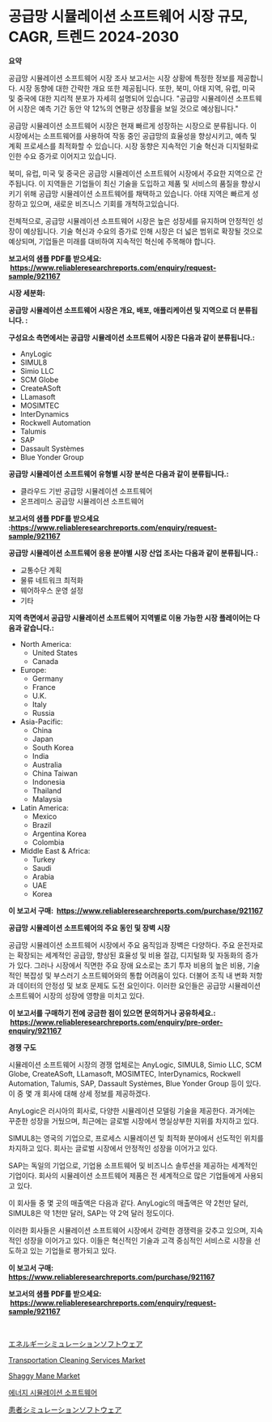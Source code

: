 <p><h1>공급망 시뮬레이션 소프트웨어 시장 규모, CAGR, 트렌드 2024-2030</h1></p><p><strong>요약</strong></p>
<p><p>공급망 시뮬레이션 소프트웨어 시장 조사 보고서는 시장 상황에 특정한 정보를 제공합니다. 시장 동향에 대한 간략한 개요 또한 제공됩니다. 또한, 북미, 아태 지역, 유럽, 미국 및 중국에 대한 지리적 분포가 자세히 설명되어 있습니다. "공급망 시뮬레이션 소프트웨어 시장은 예측 기간 동안 약 12%의 연평균 성장률을 보일 것으로 예상됩니다."</p><p>공급망 시뮬레이션 소프트웨어 시장은 현재 빠르게 성장하는 시장으로 분류됩니다. 이 시장에서는 소프트웨어를 사용하여 작동 중인 공급망의 효율성을 향상시키고, 예측 및 계획 프로세스를 최적화할 수 있습니다. 시장 동향은 지속적인 기술 혁신과 디지털화로 인한 수요 증가로 이어지고 있습니다.</p><p>북미, 유럽, 미국 및 중국은 공급망 시뮬레이션 소프트웨어 시장에서 주요한 지역으로 간주됩니다. 이 지역들은 기업들이 최신 기술을 도입하고 제품 및 서비스의 품질을 향상시키기 위해 공급망 시뮬레이션 소프트웨어를 채택하고 있습니다. 아태 지역은 빠르게 성장하고 있으며, 새로운 비즈니스 기회를 개척하고있습니다.</p><p>전체적으로, 공급망 시뮬레이션 소프트웨어 시장은 높은 성장세를 유지하며 안정적인 성장이 예상됩니다. 기술 혁신과 수요의 증가로 인해 시장은 더 넓은 범위로 확장될 것으로 예상되며, 기업들은 미래를 대비하여 지속적인 혁신에 주목해야 합니다.</p></p>
<p><strong>보고서의 샘플 PDF를 받으세요: &nbsp;<a href="https://www.reliableresearchreports.com/enquiry/request-sample/921167">https://www.reliableresearchreports.com/enquiry/request-sample/921167</a></strong></p>
<p><strong>시장 세분화:</strong></p>
<p><strong> 공급망 시뮬레이션 소프트웨어 시장은 개요, 배포, 애플리케이션 및 지역으로 더 분류됩니다. :</strong></p>
<p><strong>구성요소 측면에서는 공급망 시뮬레이션 소프트웨어 시장은 다음과 같이 분류됩니다.:</strong></p>
<p><ul><li>AnyLogic</li><li>SIMUL8</li><li>Simio LLC</li><li>SCM Globe</li><li>CreateASoft</li><li>LLamasoft</li><li>MOSIMTEC</li><li>InterDynamics</li><li>Rockwell Automation</li><li>Talumis</li><li>SAP</li><li>Dassault Systèmes</li><li>Blue Yonder Group</li></ul></p>
<p><strong> 공급망 시뮬레이션 소프트웨어 유형별 시장 분석은 다음과 같이 분류됩니다.:</strong></p>
<p><ul><li>클라우드 기반 공급망 시뮬레이션 소프트웨어</li><li>온프레미스 공급망 시뮬레이션 소프트웨어</li></ul></p>
<p><strong>보고서의 샘플 PDF를 받으세요 :<a href="https://www.reliableresearchreports.com/enquiry/request-sample/921167">https://www.reliableresearchreports.com/enquiry/request-sample/921167</a></strong></p>
<p><strong> 공급망 시뮬레이션 소프트웨어 응용 분야별 시장 산업 조사는 다음과 같이 분류됩니다.:</strong></p>
<p><ul><li>교통수단 계획</li><li>물류 네트워크 최적화</li><li>웨어하우스 운영 설정</li><li>기타</li></ul></p>
<p><strong>지역 측면에서 공급망 시뮬레이션 소프트웨어 지역별로 이용 가능한 시장 플레이어는 다음과 같습니다.:</strong></p>
<p><ul>
    <li>
        North America:
        <ul>
            <li>United States</li>
            <li>Canada</li>
        </ul>
    </li>
    <li>
        Europe:
        <ul>
            <li>Germany</li>
            <li>France</li>
            <li>U.K.</li>
            <li>Italy</li>
            <li>Russia</li>
        </ul>
    </li>
    <li>
        Asia-Pacific:
        <ul>
            <li>China</li>
            <li>Japan</li>
            <li>South Korea</li>
            <li>India</li>
            <li>Australia</li>
            <li>China Taiwan</li>
            <li>Indonesia</li>
            <li>Thailand</li>
            <li>Malaysia</li>
        </ul>
    </li>
    <li>
        Latin America:
        <ul>
            <li>Mexico</li>
            <li>Brazil</li>
            <li>Argentina Korea</li>
            <li>Colombia</li>
        </ul>
    </li>
    <li>
        Middle East & Africa:
        <ul>
            <li>Turkey</li>
            <li>Saudi</li>
            <li>Arabia</li>
            <li>UAE</li>
            <li>Korea</li>
        </ul>
    </li>
    </ul></p>
<p><strong>이 보고서 구매: &nbsp;<a href="https://www.reliableresearchreports.com/purchase/921167">https://www.reliableresearchreports.com/purchase/921167</a></strong></p>
<p><strong>공급망 시뮬레이션 소프트웨어의 주요 동인 및 장벽 시장</strong></p>
<p><p>공급망 시뮬레이션 소프트웨어 시장에서 주요 움직임과 장벽은 다양하다. 주요 운전자로는 확장되는 세계적인 공급망, 향상된 효율성 및 비용 절감, 디지털화 및 자동화의 증가가 있다. 그러나 시장에서 직면한 주요 장애 요소로는 초기 투자 비용의 높은 비용, 기술적인 복잡성 및 부스러기 소프트웨어와의 통합 어려움이 있다. 더불어 조직 내 변화 저항과 데이터의 안정성 및 보호 문제도 도전 요인이다. 이러한 요인들은 공급망 시뮬레이션 소프트웨어 시장의 성장에 영향을 미치고 있다.</p></p>
<p><strong>이 보고서를 구매하기 전에 궁금한 점이 있으면 문의하거나 공유하세요.: &nbsp;<a href="https://www.reliableresearchreports.com/enquiry/pre-order-enquiry/921167">https://www.reliableresearchreports.com/enquiry/pre-order-enquiry/921167</a></strong></p>
<p><strong>경쟁 구도</strong></p>
<p><p>시뮬레이션 소프트웨어 시장의 경쟁 업체로는 AnyLogic, SIMUL8, Simio LLC, SCM Globe, CreateASoft, LLamasoft, MOSIMTEC, InterDynamics, Rockwell Automation, Talumis, SAP, Dassault Systèmes, Blue Yonder Group 등이 있다. 이 중 몇 개 회사에 대해 상세 정보를 제공하겠다.</p><p>AnyLogic은 러시아의 회사로, 다양한 시뮬레이션 모델링 기술을 제공한다. 과거에는 꾸준한 성장을 거뒀으며, 최근에는 글로벌 시장에서 명실상부한 지위를 차지하고 있다.</p><p>SIMUL8는 영국의 기업으로, 프로세스 시뮬레이션 및 최적화 분야에서 선도적인 위치를 차지하고 있다. 회사는 글로벌 시장에서 안정적인 성장을 이어가고 있다.</p><p>SAP는 독일의 기업으로, 기업용 소프트웨어 및 비즈니스 솔루션을 제공하는 세계적인 기업이다. 회사의 시뮬레이션 소프트웨어 제품은 전 세계적으로 많은 기업들에게 사용되고 있다.</p><p>이 회사들 중 몇 곳의 매출액은 다음과 같다. AnyLogic의 매출액은 약 2천만 달러, SIMUL8은 약 1천만 달러, SAP는 약 2억 달러 정도이다.</p><p>이러한 회사들은 시뮬레이션 소프트웨어 시장에서 강력한 경쟁력을 갖추고 있으며, 지속적인 성장을 이어가고 있다. 이들은 혁신적인 기술과 고객 중심적인 서비스로 시장을 선도하고 있는 기업들로 평가되고 있다.</p></p>
<p><strong>이 보고서 구매: &nbsp; <a href="https://www.reliableresearchreports.com/purchase/921167">https://www.reliableresearchreports.com/purchase/921167</a></strong></p>
<p><strong>보고서의 샘플 PDF를 받으세요: &nbsp;<a href="https://www.reliableresearchreports.com/enquiry/request-sample/921167">https://www.reliableresearchreports.com/enquiry/request-sample/921167</a></strong><strong></strong></p>
<p>&nbsp;</p>
<p><p><a href="https://github.com/lababdou/Market-Research-Report-List-2/blob/main/9752396182036.md">エネルギーシミュレーションソフトウェア</a></p><p><a href="https://issuu.com/reportprime-2/docs/transportation-cleaning-services-market-size-2030.">Transportation Cleaning Services Market</a></p><p><a href="https://github.com/jhcraigie/Market-Research-Report-List-2/blob/main/shaggy-mane-market.md">Shaggy Mane Market</a></p><p><a href="https://github.com/laholand/Market-Research-Report-List-2/blob/main/7296985182031.md">에너지 시뮬레이션 소프트웨어</a></p><p><a href="https://github.com/mohamedbakry57/Market-Research-Report-List-2/blob/main/7203037182035.md">患者シミュレーションソフトウェア</a></p></p>